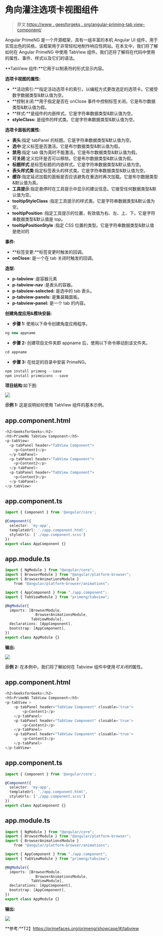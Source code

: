 # 角向灌注选项卡视图组件

> 原文:[https://www . geesforgeks . org/angular-priming-tab view-component/](https://www.geeksforgeeks.org/angular-primeng-tabview-component/)

Angular PrimeNG 是一个开源框架，具有一组丰富的本机 Angular UI 组件，用于实现出色的风格，该框架用于非常轻松地制作响应性网站。在本文中，我们将了解如何在 Angular PrimeNG 中使用 TabView 组件。我们还将了解将在代码中使用的属性、事件、样式以及它们的语法。

**TabView 组件:**它用于以制表符的形式显示内容。

**选项卡视图的属性:**

*   **活动索引:**指定活动选项卡的索引，以编程方式更改选定的选项卡。它接受数字数据类型&默认值为空。
*   **控制关闭:**用于指定是否在 onClose 事件中控制标签关闭。它是布尔数据类型&默认值为假。
*   **样式:**是组件的内嵌样式。它是字符串数据类型&默认值为空。
*   **styleClass:** 是组件的样式类。它是字符串数据类型&默认值为空。

**选项卡面板的属性:**

*   **表头**:指定 tabPanel 的标题。它是字符串数据类型&默认值为空。
*   **选中**:定义标签是否激活。它是布尔数据类型&默认值为假。
*   **禁用**:指定 tab 值为真时不能激活。它是布尔数据类型&默认值为假。
*   **可关闭**:定义拉环是否可以移除。它是布尔数据类型&默认值为假。
*   **标题样式**:是标签标题的内嵌样式。它是字符串数据类型&默认值为空。
*   **表头样式类**:指定标签表头的样式类。它是字符串数据类型&默认值为空。
*   **缓存**:指定延迟加载的面板是否应该避免在重选时再次加载。它是布尔数据类型&默认值为真。
*   **工具提示**:指定悬停时在工具提示中显示的建议信息。它接受任何数据类型&默认值为空。
*   **tooltipStyleClass** :指定工具提示的样式类。它是字符串数据类型&默认值为空。
*   **tooltipPosition** :指定工具提示的位置，有效值为右、左、上、下。它是字符串数据类型&默认值是 top。
*   **tooltipPositionStyle** :指定 CSS 位置的类型。它是字符串数据类型&默认值是绝对的

**事件:**

*   **标签变更:**标签变更时触发的回调。
*   **onClose:** 是一个在 tab 关闭时触发的回调。

**造型:**

*   **p-tabview** :是容器元素
*   **p-tabview-nav** :是表头的容器。
*   **p-tabview-selected:** 是选中的 tab 表头。
*   **p-tabview-panels:** 是集装箱面板。
*   **p-tabview-panel:** 是一个 tab 的内容。

**创建角度应用&模块安装:**

*   **步骤 1:** 使用以下命令创建角度应用程序。

```ts
ng new appname
```

*   **步骤 2:** 创建项目文件夹即 appname 后，使用以下命令移动到该文件夹。

```ts
cd appname
```

*   **步骤 3:** 在给定的目录中安装 PrimeNG。

```ts
npm install primeng --save
npm install primeicons --save
```

**项目结构**:如下图:

![](img/6e2ac1499ceea2e58d3439c1f9f0d39a.png)

**示例 1:** 这是说明如何使用 TabView 组件的基本示例。

## app.component.html

```ts
<h2>GeeksforGeeks</h2>
<h5>PrimeNG TabView Component</h5>
<p-tabView>
  <p-tabPanel header="TabView Component">
    <p>Content1</p>
  </p-tabPanel>
  <p-tabPanel header="TabView Component">
    <p>Content2</p>
  </p-tabPanel>
  <p-tabPanel header="TabView Component">
    <p>Content3</p>
  </p-tabPanel>
</p-tabView>
```

## app.component.ts

```ts
import { Component } from '@angular/core';

@Component({
  selector: 'my-app',
  templateUrl: './app.component.html',
  styleUrls: ['./app.component.scss']
})
export class AppComponent {}
```

## app.module.ts

```ts
import { NgModule } from "@angular/core";
import { BrowserModule } from "@angular/platform-browser";
import { BrowserAnimationsModule } 
    from "@angular/platform-browser/animations";

import { AppComponent } from "./app.component";
import { TabViewModule } from "primeng/tabview";

@NgModule({
  imports: [BrowserModule, 
              BrowserAnimationsModule, 
            TabViewModule],
  declarations: [AppComponent],
  bootstrap: [AppComponent],
})
export class AppModule {}
```

**输出:**

![](img/7b13f0049d6072c2c7903ce8984f617a.png)

**示例 2:** 在本例中，我们将了解如何在 Tabview 组件中使用*可关闭的*属性。

## app.component.html

```ts
<h2>GeeksforGeeks</h2>
<h5>PrimeNG TabView Component</h5>
<p-tabView >
    <p-tabPanel header="TabView Component" closable='true'>
        <p>Content1</p>
    </p-tabPanel>
    <p-tabPanel header="TabView Component" closable='true'>
        <p>Content2</p>
    </p-tabPanel>
    <p-tabPanel header="TabView Component" closable='true'>
        <p>Content3</p>
    </p-tabPanel>
</p-tabView>
```

## app.component.ts

```ts
import { Component } from '@angular/core';

@Component({
  selector: 'my-app',
  templateUrl: './app.component.html',
  styleUrls: ['./app.component.scss']
})
export class AppComponent {}
```

## app.module.ts

```ts
import { NgModule } from "@angular/core";
import { BrowserModule } from "@angular/platform-browser";
import { BrowserAnimationsModule } 
    from "@angular/platform-browser/animations";

import { AppComponent } from "./app.component";
import { TabViewModule } from "primeng/tabview";

@NgModule({
  imports: [BrowserModule, 
              BrowserAnimationsModule, 
            TabViewModule],
  declarations: [AppComponent],
  bootstrap: [AppComponent],
})
export class AppModule {}
```

**输出:**

![](img/8f2429866814326f741c6b697e2fe42a.png)

**参考:**T2】https://primefaces.org/primeng/showcase/#/tabview